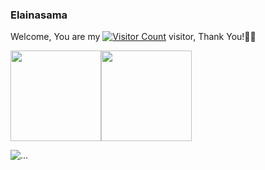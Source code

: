 ### Elainasama

Welcome, You are my [![Visitor Count](https://profile-counter.glitch.me/Elainasama/count.svg)](https://blog.i-xiao.space/) visitor, Thank You!🎉🎉

<!-- [![Top Langs](https://github-readme-stats.vercel.app/api/top-langs/?username=Elainasama&theme=flag-india)](https://github.com/all-smile/github-readme-stats) -->

[<span><img src="https://github-readme-stats.vercel.app/api/top-langs/?username=Elainasama&layout=compact" height=145/></span><span><img src="https://github-readme-stats.vercel.app/api?username=Elainasama&count_private=true&show_icons=true" height=145/></span>](https://blog.i-xiao.space/)

![...](../../picture)
